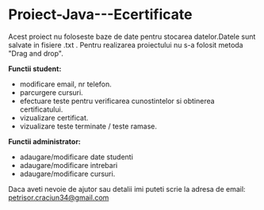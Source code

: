 # Proiect-Java---Ecertificate


Acest proiect nu foloseste baze de date pentru stocarea datelor.Datele sunt salvate in fisiere .txt .
Pentru realizarea proiectului nu s-a folosit metoda "Drag and drop".

<b> Functii student: </b>
- modificare email, nr telefon.
- parcurgere cursuri.
- efectuare teste pentru verificarea cunostintelor si obtinerea certificatului.
- vizualizare certificat.
- vizualizare teste terminate / teste ramase.

<b> Functii administrator: </b>
- adaugare/modificare date studenti
- adaugare/modificare intrebari
- adaugare/modificare cursuri.

Daca aveti nevoie de ajutor sau detalii imi puteti scrie la adresa de email: petrisor.craciun34@gmail.com
